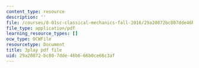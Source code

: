 ```yaml
---
content_type: resource
description: ''
file: /courses/8-01sc-classical-mechanics-fall-2016/29a20872bc807dde46b666b0ce66c3af_30Ww1HsRblM.pdf
file_type: application/pdf
learning_resource_types: []
ocw_type: OCWFile
resourcetype: Document
title: 3play pdf file
uid: 29a20872-bc80-7dde-46b6-66b0ce66c3af
---
```


